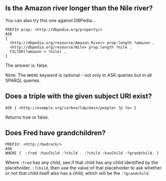## Is the Amazon river longer than the Nile river?

You can also try this one against DBPedia...

``` sparql
PREFIX prop: <http://dbpedia.org/property/>
ASK
{
  <http://dbpedia.org/resource/Amazon_River> prop:length ?amazon .
  <http://dbpedia.org/resource/Nile> prop:length ?nile .
  FILTER(?amazon > ?nile) .
}
```

The answer is: false.

Note: The `WHERE` keyword is optional - not only in ASK queries but in all SPARQL queries.

## Does a triple with the given subject URI exist?

``` sparql
ASK { <http://example.org/carbon/ldp/main/people> ?p ?o> }
```

Returns true or false.


## Does Fred have grandchildren?

``` sparql
PREFIX: <http://bedrock/>  
ASK  
WHERE {  :fred :hasChild :?child . :?child :hasChild :?grandchild. }
```

Where `:fred` has any child, see if that child has any child identified by the placeholder,
`:?child`, then use the value of that placeholder to ask whether or not that child itself also 
has a child, which will be the `:?grandchild`. 

